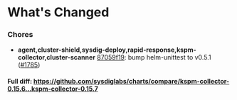 # What's Changed

### Chores
- **agent,cluster-shield,sysdig-deploy,rapid-response,kspm-collector,cluster-scanner** [87059f19](https://github.com/sysdiglabs/charts/commit/87059f1992b6bf1c133ef96937ea2da90fa7d8a1): bump helm-unittest to v0.5.1 ([#1785](https://github.com/sysdiglabs/charts/issues/1785))
#### Full diff: https://github.com/sysdiglabs/charts/compare/kspm-collector-0.15.6...kspm-collector-0.15.7
